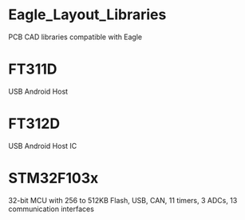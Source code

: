 # Eagle_Layout_Libraries
PCB CAD libraries compatible with Eagle

# FT311D
USB Android Host 
# FT312D
USB Android Host IC 
# STM32F103x
32-bit MCU with 256 to 512KB Flash, USB, CAN, 11 timers, 3 ADCs, 13 communication interfaces
